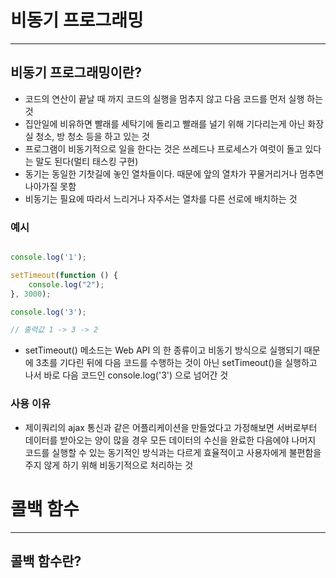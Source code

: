 # 비동기 프로그래밍

---

## 비동기 프로그래밍이란?
* 코드의 연산이 끝날 때 까지 코드의 실행을 멈추지 않고 다음 코드를 먼저 실행 하는 것
* 집안일에 비유하면 빨래를 세탁기에 돌리고 빨래를 널기 위해 기다리는게 아닌 화장실 청소, 방 청소 등을 하고 있는 것
* 프로그램이 비동기적으로 일을 한다는 것은 쓰레드나 프로세스가 여럿이 돌고 있다는 말도 된다(멀티 태스킹 구현)
* 동기는 동일한 기찻길에 놓인 열차들이다. 때문에 앞의 열차가 꾸물거리거나 멈추면 나아가질 못함
* 비동기는 필요에 따라서 느리거나 자주서는 열차를 다른 선로에 배치하는 것

### 예시

```javascript

console.log('1');

setTimeout(function () {
    console.log("2");
}, 3000);

console.log('3');

// 출력값 1 -> 3 -> 2
```
* setTimeout() 메소드는 Web API 의 한 종류이고 비동기 방식으로 실행되기 때문에
3초를 기다린 뒤에 다음 코드를 수행하는 것이 아닌 setTimeout()을 실행하고 나서 바로 다음 코드인
  console.log('3') 으로 넘어간 것
  
### 사용 이유
* 제이쿼리의 ajax 통신과 같은 어플리케이션을 만들었다고 가정해보면
서버로부터 데이터를 받아오는 양이 많을 경우 모든 데이터의 수신을 완료한 다음에야 나머지 코드를 실행할 수 있는 동기적인 방식과는 다르게 효율적이고 사용자에게 불편함을 주지 않게 하기 위해 비동기적으로 처리하는 것
  
# 콜백 함수

---

## 콜백 함수란?